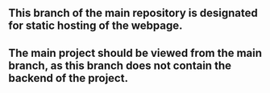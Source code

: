 <h2>This branch of the main repository is designated for static hosting of the webpage.</h2>
<h2>The main project should be viewed from the main branch, as this branch does not contain the backend of the project.</h2>
